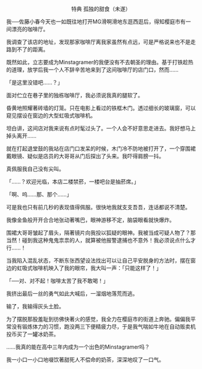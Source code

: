 <p align="center">特典 孤独的甜食（未遂）</p>

我──佐藤小春今天也一如既往地打开MG滑啊滑地东逛西逛后，得知樱庭市有一间漂亮的咖啡厅。

我调查了该店的地址，发现那家咖啡厅离我家虽然有点远，可是严格说来也不是走路到不了的距离。

既然如此，立志要成为Minstagramer的我便没有不去朝圣的理由。基于打铁趁热的道理，放学后我一个人不辞辛苦地来到了这间咖啡厅的店门口，然而……

「是这里没错吧……？」

面对伫立在巷子里的独栋咖啡厅，我必须说我真的腿软了。

昏黄地照耀著砖墙的灯笼。只在电影上看过的铁框木门。透过细长的玻璃窗，可以窥见摆设在窗边的大型虹吸式咖啡机。

坦白讲，这间店对我来说有点时髦过头了。一个人会不好意思走进去。我好想马上掉头离开……

就在打起退堂鼓的我站在店门口发呆的时候，木门冷不防地被打开了，一个穿围裙戴眼镜、疑似是店员的大哥哥从门后探出了头来。我吓得肩膀一抖。

真佩服我自己没有尖叫。

「……？欢迎光临，本店二楼禁菸，一楼吧台是抽菸席。」

「啊、呜……那、那个……」

可是我也只有前几秒的表现值得佩服。很快地我就支支吾吾，连话都说不清楚。

我像金鱼般开开合合地张动著嘴巴，眼神游移不定，脑袋眼看就快爆炸。

围裙大哥哥皱起了眉头，隔著镜片向我投以狐疑的眼神。我被当成可疑人物了？那当然！碰到我这种鬼鬼祟祟的人，就算被他报警逮捕也不意外！我必须说点什么才行……！

当我陷入混乱状态，不断东张西望设法找出可以让自己平安脱身的方法时，摆在窗边的虹吸式咖啡机映入了我的眼帘，我大叫一声：「只能这样了！」

「──对、对不起！咖啡太苦了我不敢喝！」

我挤出最后一丝的勇气如此大喊后，一溜烟地落荒而逃。

输了，我输得灰头土脸。

为了摆脱那股羞耻到彷佛快著火的感觉，我全力在樱庭市的街道上奔驰。偏偏我平常没有锻炼体力的习惯，跑没两三下便精疲力尽，于是我气喘如牛地在自动贩卖机投币买了一罐冰奶茶。

……我真的能在高中三年内成为一个出色的Minstagramer吗？

我一小口一小口地啜饮著甜死人不偿命的奶茶，深深地叹了一口气。

